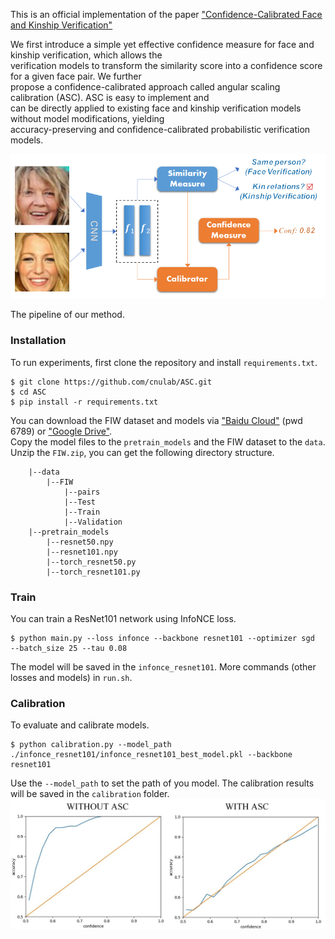 This is an official implementation of the paper ["Confidence-Calibrated Face and Kinship Verification"](https://arxiv.org/abs/2210.13905)  
  
  
We first introduce a simple yet effective confidence measure for face and kinship verification, which allows the   
verification models to transform the similarity score into a confidence score for a given face pair. We further  
propose a confidence-calibrated approach called angular scaling calibration (ASC). ASC is easy to implement and  
can be directly applied to existing face and kinship verification models without model modifications, yielding   
accuracy-preserving and confidence-calibrated probabilistic verification models.  
  

![The pipeline of our method.](imgs/fig1.png)  

The pipeline of our method.  
  
### Installation

To run experiments, first clone the repository and install `requirements.txt`.
  

```
$ git clone https://github.com/cnulab/ASC.git
$ cd ASC
$ pip install -r requirements.txt
```
  
You can download the FIW dataset and models via ["Baidu Cloud"](https://pan.baidu.com/s/10JhgwV5qa8dJoPo1GeJmMw?pwd=6789) (pwd 6789) or ["Google Drive"](https://drive.google.com/drive/folders/19c49HVjRuvReX6ZA8_7_dslm2KB0LKDj?usp=share_link).  
Copy the model files to the `pretrain_models` and the FIW dataset to the `data`.  
Unzip the `FIW.zip`, you can get the following directory structure. 
```
    |--data                         
        |--FIW           
            |--pairs
            |--Test
            |--Train
            |--Validation           
    |--pretrain_models
        |--resnet50.npy
        |--resnet101.npy
        |--torch_resnet50.py
        |--torch_resnet101.py
```

### Train  
You can train a ResNet101 network using InfoNCE loss.
```
$ python main.py --loss infonce --backbone resnet101 --optimizer sgd  --batch_size 25 --tau 0.08
```
The model will be saved in the `infonce_resnet101`. More commands (other losses and models) in `run.sh`.  
  
  
### Calibration
To evaluate and calibrate models.  
```
$ python calibration.py --model_path ./infonce_resnet101/infonce_resnet101_best_model.pkl --backbone resnet101 
```
Use the `--model_path` to set the path of you model. The calibration results will be saved in the `calibration` folder.  
![Calibration Result.](imgs/fig2.png)  

